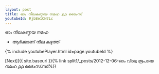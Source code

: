 ```yaml
---
layout: post
title: ഓം നീലകണ്ഠയ നമഹ ൧൧ ടൈംസ്
youtubeId: RjbBe1CN7Lc
---
```

 
 
 ഓം നീലകണ്ഠയ നമഹ 
 
 -  ആർക്കാണ് നീല കഴുത്ത് 
 
  
 
  
 
 
 
 
 
 


{% include youtubePlayer.html id=page.youtubeId %}
 
[Next]({{ site.baseurl }}{% link  split1/_posts/2012-12-06-ഓം വിശ്വ രൂപയെ നമഹ ൧൧ ടൈംസ്.md%})
 
